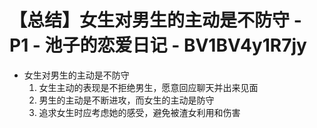 # 【总结】女生对男生的主动是不防守 - P1 - 池子的恋爱日记 - BV1BV4y1R7jy

-   女生对男生的主动是不防守
    1.  女生主动的表现是不拒绝男生，愿意回应聊天并出来见面
    2.  男生的主动是不断进攻，而女生的主动是防守
    3.  追求女生时应考虑她的感受，避免被渣女利用和伤害